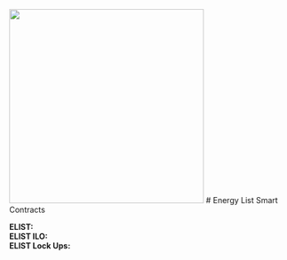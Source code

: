 <img src="https://firebasestorage.googleapis.com/v0/b/e-list-e5622.appspot.com/o/Assets%2F24.png?alt=media" width="350" height="350">
# Energy List Smart Contracts

**ELIST:**   
**ELIST ILO:**  
**ELIST Lock Ups:**  
